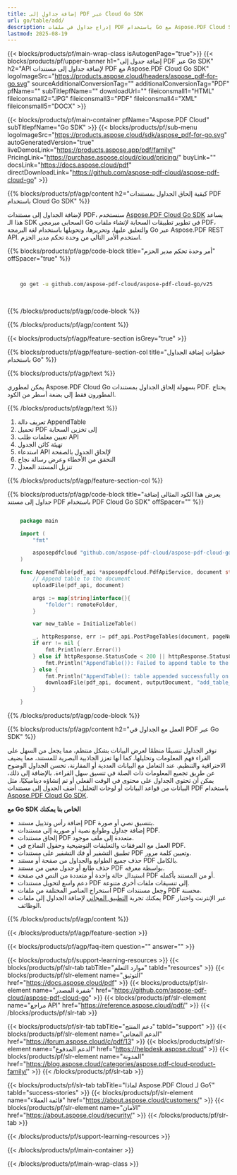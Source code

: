 ```yaml
---
title: إضافة جداول إلى PDF عبر Cloud Go SDK
url: go/table/add/
description: إدراج جداول في ملفات PDF باستخدام Go مع Aspose.PDF Cloud SDK. إضافة بيانات منظمة بشكل ديناميكي.
lastmod: 2025-08-19
---
```


{{< blocks/products/pf/main-wrap-class isAutogenPage="true">}}
{{< blocks/products/pf/upper-banner h1="إضافة جدول إلى PDF عبر Go SDK" h2="API لإضافة جداول إلى مستندات PDF مع Aspose.PDF Cloud Go SDK" logoImageSrc="https://products.aspose.cloud/headers/aspose_pdf-for-go.svg" sourceAdditionalConversionTag="" additionalConversionTag="PDF" pfName="" subTitlepfName="" downloadUrl="" fileiconsmall1="HTML" fileiconsmall2="JPG" fileiconsmall3="PDF" fileiconsmall4="XML" fileiconsmall5="DOCX" >}}

{{< blocks/products/pf/main-container pfName="Aspose.PDF Cloud" subTitlepfName="Go SDK" >}}
{{< blocks/products/pf/sub-menu logoImageSrc="https://products.aspose.cloud/sdk/aspose_pdf-for-go.svg"
autoGeneratedVersion="true"
liveDemosLink="https://products.aspose.app/pdf/family/" PricingLink="https://purchase.aspose.cloud/cloud/pricing/" buyLink="" docsLink="https://docs.aspose.cloud/pdf"  directDownloadLink="https://github.com/aspose-pdf-cloud/aspose-pdf-cloud-go" >}}

{{% blocks/products/pf/agp/content h2="كيفية إلحاق الجداول بمستندات PDF باستخدام Cloud Go SDK" %}}

لإضافة الجداول إلى مستندات PDF، سنستخدم
[Aspose.PDF Cloud Go SDK](https://products.aspose.cloud/pdf/go/)
يساعد هذا الـ SDK السحابي مبرمجي Go في تطوير تطبيقات السحابة لإنشاء ملفات PDF، والتعليق عليها، وتحريرها، وتحويلها باستخدام لغة البرمجة Go عبر Aspose.PDF REST API. استخدم الأمر التالي من وحدة تحكم مدير الحزم.

{{% blocks/products/pf/agp/code-block title="أمر وحدة تحكم مدير الحزم" offSpacer="true" %}}

```bash

     
    go get -u github.com/aspose-pdf-cloud/aspose-pdf-cloud-go/v25
     
     
```

{{% /blocks/products/pf/agp/code-block %}}

{{% /blocks/products/pf/agp/content %}}

{{< blocks/products/pf/agp/feature-section isGrey="true" >}}

{{% blocks/products/pf/agp/feature-section-col title="خطوات إضافة الجداول باستخدام Go" %}}

{{% blocks/products/pf/agp/text %}}

يمكن لمطوري Aspose.PDF Cloud Go بسهولة إلحاق الجداول بمستندات PDF. يحتاج المطورون فقط إلى بضعة أسطر من الكود.

{{% /blocks/products/pf/agp/text %}}

1. تعريف دالة AppendTable
1. تحميل PDF إلى تخزين السحابة
1. تعيين معلمات طلب API
1. تهيئة كائن الجدول
1. استدعاء API لإلحاق الجدول بالصفحة
1. التحقق من الأخطاء وعرض رسالة نجاح
1. تنزيل المستند المعدل

{{% /blocks/products/pf/agp/feature-section-col %}}

{{% blocks/products/pf/agp/code-block title="يعرض هذا الكود المثالي إضافة جداول إلى مستند PDF باستخدام PDF Cloud Go SDK" offSpacer="" %}}

```go

    package main

    import (
        "fmt"

        asposepdfcloud "github.com/aspose-pdf-cloud/aspose-pdf-cloud-go/v25"
    )

    func AppendTable(pdf_api *asposepdfcloud.PdfApiService, document string, pageNumber int32, outputDocument string, remoteFolder string) {
        // Append table to the document
        uploadFile(pdf_api, document)

        args := map[string]interface{}{
            "folder": remoteFolder,
        }

        var new_table = InitializeTable()

        _, httpResponse, err := pdf_api.PostPageTables(document, pageNumber, []asposepdfcloud.Table{*new_table}, args)
        if err != nil {
            fmt.Println(err.Error())
        } else if httpResponse.StatusCode < 200 || httpResponse.StatusCode > 299 {
            fmt.Println("AppendTable()): Failed to append table to the document.")
        } else {
            fmt.Println("AppendTable(): table appended successfully on page", pageNumber, " to the document '"+document+"'.")
            downloadFile(pdf_api, document, outputDocument, "add_table_")
        }

    }
```

{{% /blocks/products/pf/agp/code-block %}}

{{% blocks/products/pf/agp/content h2="العمل مع الجداول في PDF عبر Go SDK" %}}

توفر الجداول تنسيقًا منظمًا لعرض البيانات بشكل منتظم، مما يجعل من السهل على القراء فهم المعلومات وتحليلها. كما أنها تعزز الجاذبية البصرية للمستند، مما يضيف الاحترافية والتنظيم. عند التعامل مع البيانات العددية أو المقارنة، تحسن الجداول الوضوح عن طريق تجميع المعلومات ذات الصلة في تنسيق سهل القراءة. بالإضافة إلى ذلك، يمكن أن تحتوي الجداول على محتوى في الوقت الفعلي أو تم إنشاؤه ديناميكيًا، مثل البيانات من قواعد البيانات أو لوحات التحليل. أضف الجدول إلى مستندات PDF باستخدام [Aspose.PDF Cloud Go SDK](https://products.aspose.cloud/pdf/go/).

**مع Go SDK الخاص بنا يمكنك**

+ إضافة رأس وتذييل مستند PDF بتنسيق نصي أو صورة.
+ إضافة جداول وطوابع نصية أو صورية إلى مستندات PDF.
+ إلحاق مستندات PDF متعددة إلى ملف موجود.
+ العمل مع المرفقات والتعليقات التوضيحية وحقول النماذج في PDF.
+ تطبيق التشفير أو فك التشفير على مستندات PDF وتعيين كلمة مرور.
+ حذف جميع الطوابع والجداول من صفحة أو مستند PDF بالكامل.
+ حذف طابع أو جدول معين من مستند PDF بواسطة معرفه.
+ استبدال حالة واحدة أو متعددة من النص في صفحة PDF أو من المستند بأكمله.
+ دعم واسع لتحويل مستندات PDF إلى تنسيقات ملفات أخرى متنوعة.
+ استخراج العناصر المختلفة من ملفات PDF وجعل مستندات PDF محسنة.
+ يمكنك تجربة [التطبيق المجاني](https://products.aspose.app/pdf/) لإضافة الجداول إلى ملفات PDF عبر الإنترنت واختبار الوظائف.

{{% /blocks/products/pf/agp/content %}}

{{< /blocks/products/pf/agp/feature-section >}}

{{< blocks/products/pf/agp/faq-item question="" answer="" >}}

{{< blocks/products/pf/support-learning-resources >}}
{{< blocks/products/pf/slr-tab tabTitle="موارد التعلم" tabId="resources" >}}
{{< blocks/products/pf/slr-element name="التوثيق" href="https://docs.aspose.cloud/pdf" >}}
{{< blocks/products/pf/slr-element name="شفرة المصدر" href="https://github.com/aspose-pdf-cloud/aspose-pdf-cloud-go" >}}
{{< blocks/products/pf/slr-element name="مراجع API" href="https://reference.aspose.cloud/pdf/" >}}
{{< /blocks/products/pf/slr-tab >}}

{{< blocks/products/pf/slr-tab tabTitle="دعم المنتج" tabId="support" >}}
{{< blocks/products/pf/slr-element name="الدعم المجاني" href="https://forum.aspose.cloud/c/pdf/13" >}}
{{< blocks/products/pf/slr-element name="الدعم المدفوع" href="https://helpdesk.aspose.cloud" >}}
{{< blocks/products/pf/slr-element name="المدونة" href="https://blog.aspose.cloud/categories/aspose.pdf-cloud-product-family/" >}}
{{< /blocks/products/pf/slr-tab >}}

{{< blocks/products/pf/slr-tab tabTitle="لماذا Aspose.PDF Cloud لـ Go؟" tabId="success-stories" >}}
{{< blocks/products/pf/slr-element name="قائمة العملاء" href="https://about.aspose.cloud/customers/" >}}
{{< blocks/products/pf/slr-element name="الأمان" href="https://about.aspose.cloud/security/" >}}
{{< /blocks/products/pf/slr-tab >}}

{{< /blocks/products/pf/support-learning-resources >}}

{{< /blocks/products/pf/main-container >}}

{{< /blocks/products/pf/main-wrap-class >}}

